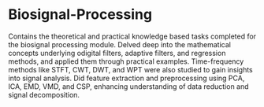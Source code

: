 # Biosignal-Processing

Contains the theoretical and practical knowledge based tasks completed for the biosignal processing module. Delved deep into the mathematical concepts underlying odigital filters, adaptive filters, and regression methods, and applied them through practical examples. Time-frequency methods like STFT, CWT, DWT, and WPT were also studied to gain insights into signal analysis. Did feature extraction and preprocessing using PCA, ICA, EMD, VMD, and CSP, enhancing understanding of data reduction and signal decomposition. 
